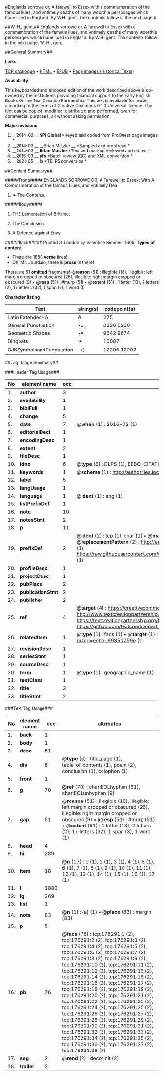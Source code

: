 #Englands sorrowe or, A farewell to Essex with a commemoration of the famous liues, and vntimely deaths of many woorthie personages which haue liued in England. By W.H. gent. The contents follow in the next page.#

##W. H., gent.##
Englands sorrowe or, A farewell to Essex with a commemoration of the famous liues, and vntimely deaths of many woorthie personages which haue liued in England. By W.H. gent. The contents follow in the next page.
W. H., gent.

##General Summary##

**Links**

[TCP catalogue](http://www.ota.ox.ac.uk/tcp/)  • 
[HTML](http://tei.it.ox.ac.uk/tcp/Texts-HTML/free/B13/B13842.html)  • 
[EPUB](http://tei.it.ox.ac.uk/tcp/Texts-EPUB/free/B13/B13842.epub) • 
[Page images (Historical Texts)](https://historicaltexts.jisc.ac.uk/eebo-99851759e)

**Availability**

This keyboarded and encoded edition of the work described above is co-owned by the
    institutions providing financial support to the Early English Books Online Text Creation
    Partnership. This text is available for reuse, according to the terms of  Creative Commons 0 1.0 Universal
    licence. The text can be copied, modified, distributed and performed, even for commercial
    purposes, all without asking permission.

**Major revisions**

1. __2014-02 __ __SPi Global__ *Keyed and coded from ProQuest page images *
1. __2014-03 __ __Brian Matzke __ *Sampled and proofread *
1. __2014-03 __ __Brian Matzke__ *Text and markup reviewed and edited *
1. __2015-03 __ __pfs__ *Batch review (QC) and XML conversion *
1. __2021-05 __ __lb__ *TEI P5 conversion *

##Content Summary##

#####Front#####
ENGLANDS SORROWE OR, A Farewell to Essex: With A Commemoration of the famous Liues, and vntimely Dea
1. ❧ The Contents.

#####Body#####

1. THE Lamentation of Britaine.

1. The Conclusion.

1. A Defence against Envy.

#####Back#####
Printed at London by Valentine Simmes. 1605.
**Types of content**

  * There are 1880 **verse** lines!
  * Oh, Mr. Jourdain, there is **prose** in there!

There are 51 **omitted** fragments! 
 @__reason__ (51) : illegible (16), illegible: left margin cropped or obscured (26), illegible: right margin cropped or obscured (9)  •  @__resp__ (51) : #murp (51)  •  @__extent__ (51) : 1 letter (13), 2 letters (2), 1+ letters (32), 1 span (3), 1 word (1)

**Character listing**


|Text|string(s)|codepoint(s)|
|---|---|---|
|Latin Extended-A|ē|275|
|General Punctuation|•…|8226 8230|
|Geometric Shapes|▪◊|9642 9674|
|Dingbats|❧|10087|
|CJKSymbolsandPunctuation|〈〉|12296 12297|

##Tag Usage Summary##

###Header Tag Usage###

|No|element name|occ|attributes|
|---|---|---|---|
|1.|__author__|3||
|2.|__availability__|1||
|3.|__biblFull__|1||
|4.|__change__|5||
|5.|__date__|7| @__when__ (1) : 2016-02 (1)|
|6.|__editorialDecl__|1||
|7.|__encodingDesc__|1||
|8.|__extent__|2||
|9.|__fileDesc__|1||
|10.|__idno__|6| @__type__ (6) : DLPS (1), EEBO-CITATION (1), VID (1), EEBO-PROQUEST (1), STC (2)|
|11.|__keywords__|1| @__scheme__ (1) : http://authorities.loc.gov/ (1)|
|12.|__label__|5||
|13.|__langUsage__|1||
|14.|__language__|1| @__ident__ (1) : eng (1)|
|15.|__listPrefixDef__|1||
|16.|__note__|10||
|17.|__notesStmt__|2||
|18.|__p__|11||
|19.|__prefixDef__|2| @__ident__ (2) : tcp (1), char (1)  •  @__matchPattern__ (2) : ([0-9\-]+):([0-9IVX]+) (1), (.+) (1)  •  @__replacementPattern__ (2) : http://eebo.chadwyck.com/downloadtiff?vid=$1&page=$2 (1), https://raw.githubusercontent.com/textcreationpartnership/Texts/master/tcpchars.xml#$1 (1)|
|20.|__profileDesc__|1||
|21.|__projectDesc__|1||
|22.|__pubPlace__|2||
|23.|__publicationStmt__|2||
|24.|__publisher__|2||
|25.|__ref__|4| @__target__ (4) : https://creativecommons.org/publicdomain/zero/1.0/ (1), http://www.textcreationpartnership.org/docs/. (1), https://textcreationpartnership.org/faq/#faq05 (1), https://github.com/textcreationpartnership (1)|
|26.|__relatedItem__|1| @__type__ (1) : facs (1)  •  @__target__ (1) : https://data.historicaltexts.jisc.ac.uk/view?pubId=eebo-99851759e (1)|
|27.|__revisionDesc__|1||
|28.|__seriesStmt__|1||
|29.|__sourceDesc__|1||
|30.|__term__|1| @__type__ (1) : geographic_name (1)|
|31.|__textClass__|1||
|32.|__title__|3||
|33.|__titleStmt__|2||


###Text Tag Usage###

|No|element name|occ|attributes|
|---|---|---|---|
|1.|__back__|1||
|2.|__body__|1||
|3.|__desc__|51||
|4.|__div__|6| @__type__ (6) : title_page (1), table_of_contents (1), poem (2), conclusion (1), colophon (1)|
|5.|__front__|1||
|6.|__g__|70| @__ref__ (70) : char:EOLhyphen (61), char:EOLunhyphen (9)|
|7.|__gap__|51| @__reason__ (51) : illegible (16), illegible: left margin cropped or obscured (26), illegible: right margin cropped or obscured (9)  •  @__resp__ (51) : #murp (51)  •  @__extent__ (51) : 1 letter (13), 2 letters (2), 1+ letters (32), 1 span (3), 1 word (1)|
|8.|__head__|4||
|9.|__hi__|289||
|10.|__item__|18| @__n__ (17) : 1 (1), 2 (1), 3 (1), 4 (1), 5 (1), 6 (1), 7 (1), 8 (1), 9 (1), 10 (1), 11 (1), 12 (1), 13 (1), 14 (1), 15 (1), 16 (1), 17 (1)|
|11.|__l__|1880||
|12.|__lg__|269||
|13.|__list__|1||
|14.|__note__|83| @__n__ (1) : (a) (1)  •  @__place__ (83) : margin (83)|
|15.|__p__|5||
|16.|__pb__|76| @__facs__ (76) : tcp:176291:1 (2), tcp:176291:2 (2), tcp:176291:3 (2), tcp:176291:4 (2), tcp:176291:5 (2), tcp:176291:6 (2), tcp:176291:7 (2), tcp:176291:8 (2), tcp:176291:9 (2), tcp:176291:10 (2), tcp:176291:11 (2), tcp:176291:12 (2), tcp:176291:13 (2), tcp:176291:14 (2), tcp:176291:15 (2), tcp:176291:16 (2), tcp:176291:17 (2), tcp:176291:18 (2), tcp:176291:19 (2), tcp:176291:20 (2), tcp:176291:21 (2), tcp:176291:22 (2), tcp:176291:23 (2), tcp:176291:24 (2), tcp:176291:25 (2), tcp:176291:26 (2), tcp:176291:27 (2), tcp:176291:28 (2), tcp:176291:29 (2), tcp:176291:30 (2), tcp:176291:31 (2), tcp:176291:32 (2), tcp:176291:33 (2), tcp:176291:34 (2), tcp:176291:35 (2), tcp:176291:36 (2), tcp:176291:37 (2), tcp:176291:38 (2)|
|17.|__seg__|2| @__rend__ (2) : decorInit (2)|
|18.|__trailer__|2||
